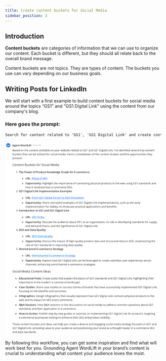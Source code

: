 ```yaml
---
title: Create content buckets for Social Media
sidebar_position: 3
---
```


## Introduction

**Content buckets** are categories of information that we can use to organize our content. Each bucket is different, but they should all relate back to the overall brand message.

Content buckets are not topics. They are types of content. The buckets you use can vary depending on our business goals.

## Writing Posts for LinkedIn

We will start with a first example to build content buckets for social media around the topics “GS1” and "GS1 Digital Link" using the content from our company's blog.

### Here goes the prompt:

```md
Search for content related to 'GS1', 'GS1 Digital Link' and create content buckets from Social Media.
```
![image](../images/agent-wordlift-content-buckets.png)


By following this workflow, you can get some inspiration and find what will work best for you. Grounding Agent WordLift in your brand’s content is crucial to understanding what content your audience loves the most.

